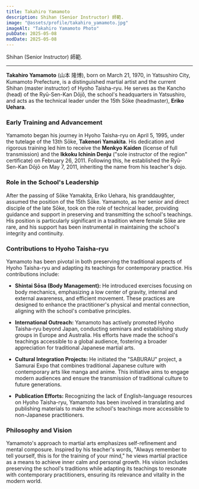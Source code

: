 ```yaml
---
title: Takahiro Yamamoto
description: Shihan (Senior Instructor) 師範.
image: "@assets/profile/takahiro_yamamoto.jpg"
imageAlt: "Takahiro Yamamoto Photo"
pubDate: 2025-05-08
modDate: 2025-05-08
---
```


Shihan (Senior Instructor) 師範.

---

**Takahiro Yamamoto** (山本 隆博), born on March 21, 1970, in Yatsushiro City, Kumamoto Prefecture, is a distinguished martial artist and the current Shihan (master instructor) of Hyoho Taisha-ryu. He serves as the Kancho (head) of the Ryū-Sen-Kan Dōjō, the school's headquarters in Yatsushiro, and acts as the technical leader under the 15th Sōke (headmaster), **Eriko Uehara**.

### Early Training and Advancement

Yamamoto began his journey in Hyoho Taisha-ryu on April 5, 1995, under the tutelage of the 13th Sōke, **Takenori Yamakita**. His dedication and rigorous training led him to receive the **Menkyo Kaiden** (license of full transmission) and the **Ikkoku Ichinin Denju** ("sole instructor of the region" certificate) on February 26, 2011. Following this, he established the Ryū-Sen-Kan Dōjō on May 7, 2011, inheriting the name from his teacher's dojo.

### Role in the School's Leadership

After the passing of Sōke Yamakita, Eriko Uehara, his granddaughter, assumed the position of the 15th Sōke. Yamamoto, as her senior and direct disciple of the late Sōke, took on the role of technical leader, providing guidance and support in preserving and transmitting the school's teachings. His position is particularly significant in a tradition where female Sōke are rare, and his support has been instrumental in maintaining the school's integrity and continuity.

### Contributions to Hyoho Taisha-ryu

Yamamoto has been pivotal in both preserving the traditional aspects of Hyoho Taisha-ryu and adapting its teachings for contemporary practice. His contributions include:

- **Shintai Sōsa (Body Management):** He introduced exercises focusing on body mechanics, emphasizing a low center of gravity, internal and external awareness, and efficient movement. These practices are designed to enhance the practitioner's physical and mental connection, aligning with the school's combative principles.

- **International Outreach:** Yamamoto has actively promoted Hyoho Taisha-ryu beyond Japan, conducting seminars and establishing study groups in Europe and Australia. His efforts have made the school's teachings accessible to a global audience, fostering a broader appreciation for traditional Japanese martial arts.

- **Cultural Integration Projects:** He initiated the "SABURAU" project, a Samurai Expo that combines traditional Japanese culture with contemporary arts like manga and anime. This initiative aims to engage modern audiences and ensure the transmission of traditional culture to future generations.

- **Publication Efforts:** Recognizing the lack of English-language resources on Hyoho Taisha-ryu, Yamamoto has been involved in translating and publishing materials to make the school's teachings more accessible to non-Japanese practitioners.

### Philosophy and Vision

Yamamoto's approach to martial arts emphasizes self-refinement and mental composure. Inspired by his teacher's words, "Always remember to tell yourself, this is for the training of your mind," he views martial practice as a means to achieve inner calm and personal growth. His vision includes preserving the school's traditions while adapting its teachings to resonate with contemporary practitioners, ensuring its relevance and vitality in the modern world.
